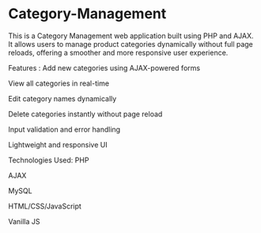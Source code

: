 # Category-Management
This is a Category Management web application built using PHP and AJAX. It allows users to manage product categories dynamically without full page reloads, offering a smoother and more responsive user experience.

Features : 
Add new categories using AJAX-powered forms

View all categories in real-time

Edit category names dynamically

Delete categories instantly without page reload

Input validation and error handling

Lightweight and responsive UI

Technologies Used:
PHP 

AJAX 

MySQL 

HTML/CSS/JavaScript

Vanilla JS 
